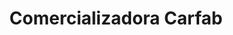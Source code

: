 ---
title: "Comercializadora Carfab"
url: /barrios-unidos/comercializadora-carfab/
shop: reparación de automóviles
---